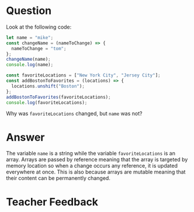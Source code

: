 # Question

Look at the following code:

```js
let name = "mike";
const changeName = (nameToChange) => {
  nameToChange = "tom";
};
changeName(name);
console.log(name);

const favoriteLocations = ["New York City", "Jersey City"];
const addBostonToFavorites = (locations) => {
  locations.unshift("Boston");
};
addBostonToFavorites(favoriteLocations);
console.log(favoriteLocations);
```

Why was `favoriteLocations` changed, but `name` was not?

# Answer
The variable `name` is a string while the variable `favoriteLocations` is an array. Arrays are passed by reference meaning that the array is targeted by memory location so when a change occurs any reference, it is updated everywhere at once. This is also because arrays are mutable meaning that their content can be permanently changed. 

# Teacher Feedback
